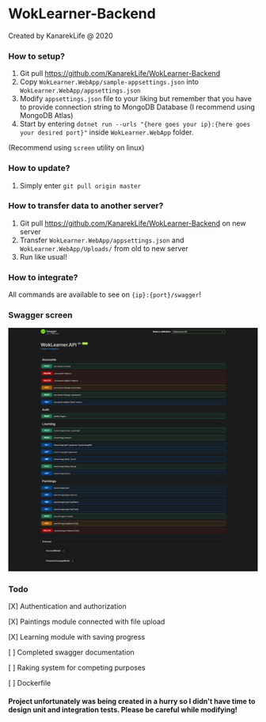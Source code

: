 # WokLearner-Backend
Created by KanarekLife @ 2020
### How to setup?
1. Git pull https://github.com/KanarekLife/WokLearner-Backend
2. Copy `WokLearner.WebApp/sample-appsettings.json` into `WokLearner.WebApp/appsettings.json`
3. Modify `appsettings.json` file to your liking but remember that you have to provide connection string to MongoDB Database (I recommend using MongoDB Atlas)
4. Start by entering `dotnet run --urls "{here goes your ip}:{here goes your desired port}"` inside `WokLearner.WebApp` folder.
 
 (Recommend using `screen` utility on linux)

### How to update?
1. Simply enter `git pull origin master`

### How to transfer data to another server?
1. Git pull https://github.com/KanarekLife/WokLearner-Backend on new server
2. Transfer `WokLearner.WebApp/appsettings.json` and `WokLearner.WebApp/Uploads/` from old to new server
3. Run like usual!

### How to integrate?
All commands are available to see on `{ip}:{port}/swagger`!

### Swagger screen
![](docs/screen.png)
### Todo
[X] Authentication and authorization

[X] Paintings module connected with file upload

[X] Learning module with saving progress

[ ] Completed swagger documentation

[ ] Raking system for competing purposes

[ ] Dockerfile

#### Project unfortunately was being created in a hurry so I didn't have time to design unit and integration tests. Please be careful while modifying!